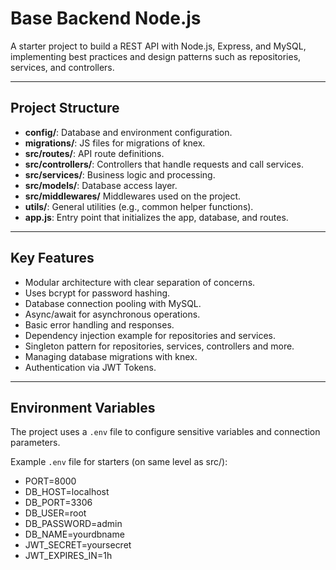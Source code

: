 # Base Backend Node.js

A starter project to build a REST API with Node.js, Express, and MySQL, implementing best practices and design patterns such as repositories, services, and controllers.

---

## Project Structure

- **config/**: Database and environment configuration.
- **migrations/**: JS files for migrations of knex.
- **src/routes/**: API route definitions.
- **src/controllers/**: Controllers that handle requests and call services.
- **src/services/**: Business logic and processing.
- **src/models/**: Database access layer.
- **src/middlewares/** Middlewares used on the project.
- **utils/**: General utilities (e.g., common helper functions).
- **app.js**: Entry point that initializes the app, database, and routes.

---

## Key Features

- Modular architecture with clear separation of concerns.
- Uses bcrypt for password hashing.
- Database connection pooling with MySQL.
- Async/await for asynchronous operations.
- Basic error handling and responses.
- Dependency injection example for repositories and services.
- Singleton pattern for repositories, services, controllers and more.
- Managing database migrations with knex.
- Authentication via JWT Tokens.

---

## Environment Variables

The project uses a `.env` file to configure sensitive variables and connection parameters.

Example `.env` file for starters (on same level as src/):

- PORT=8000
- DB_HOST=localhost
- DB_PORT=3306
- DB_USER=root
- DB_PASSWORD=admin
- DB_NAME=yourdbname
- JWT_SECRET=yoursecret
- JWT_EXPIRES_IN=1h
